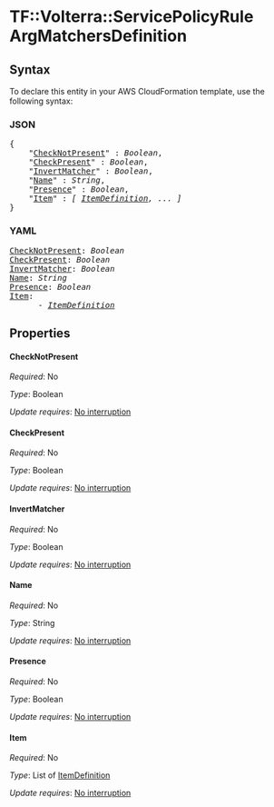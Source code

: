 # TF::Volterra::ServicePolicyRule ArgMatchersDefinition

## Syntax

To declare this entity in your AWS CloudFormation template, use the following syntax:

### JSON

<pre>
{
    "<a href="#checknotpresent" title="CheckNotPresent">CheckNotPresent</a>" : <i>Boolean</i>,
    "<a href="#checkpresent" title="CheckPresent">CheckPresent</a>" : <i>Boolean</i>,
    "<a href="#invertmatcher" title="InvertMatcher">InvertMatcher</a>" : <i>Boolean</i>,
    "<a href="#name" title="Name">Name</a>" : <i>String</i>,
    "<a href="#presence" title="Presence">Presence</a>" : <i>Boolean</i>,
    "<a href="#item" title="Item">Item</a>" : <i>[ <a href="itemdefinition.md">ItemDefinition</a>, ... ]</i>
}
</pre>

### YAML

<pre>
<a href="#checknotpresent" title="CheckNotPresent">CheckNotPresent</a>: <i>Boolean</i>
<a href="#checkpresent" title="CheckPresent">CheckPresent</a>: <i>Boolean</i>
<a href="#invertmatcher" title="InvertMatcher">InvertMatcher</a>: <i>Boolean</i>
<a href="#name" title="Name">Name</a>: <i>String</i>
<a href="#presence" title="Presence">Presence</a>: <i>Boolean</i>
<a href="#item" title="Item">Item</a>: <i>
      - <a href="itemdefinition.md">ItemDefinition</a></i>
</pre>

## Properties

#### CheckNotPresent

_Required_: No

_Type_: Boolean

_Update requires_: [No interruption](https://docs.aws.amazon.com/AWSCloudFormation/latest/UserGuide/using-cfn-updating-stacks-update-behaviors.html#update-no-interrupt)

#### CheckPresent

_Required_: No

_Type_: Boolean

_Update requires_: [No interruption](https://docs.aws.amazon.com/AWSCloudFormation/latest/UserGuide/using-cfn-updating-stacks-update-behaviors.html#update-no-interrupt)

#### InvertMatcher

_Required_: No

_Type_: Boolean

_Update requires_: [No interruption](https://docs.aws.amazon.com/AWSCloudFormation/latest/UserGuide/using-cfn-updating-stacks-update-behaviors.html#update-no-interrupt)

#### Name

_Required_: No

_Type_: String

_Update requires_: [No interruption](https://docs.aws.amazon.com/AWSCloudFormation/latest/UserGuide/using-cfn-updating-stacks-update-behaviors.html#update-no-interrupt)

#### Presence

_Required_: No

_Type_: Boolean

_Update requires_: [No interruption](https://docs.aws.amazon.com/AWSCloudFormation/latest/UserGuide/using-cfn-updating-stacks-update-behaviors.html#update-no-interrupt)

#### Item

_Required_: No

_Type_: List of <a href="itemdefinition.md">ItemDefinition</a>

_Update requires_: [No interruption](https://docs.aws.amazon.com/AWSCloudFormation/latest/UserGuide/using-cfn-updating-stacks-update-behaviors.html#update-no-interrupt)

